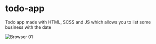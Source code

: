 # todo-app
Todo app made with HTML, SCSS and JS which allows you to list some business with the date

![Browser 01](https://github.com/neutreNn/todo-app/assets/136928661/47583772-b27d-4949-ad9c-101a0886d00f)
